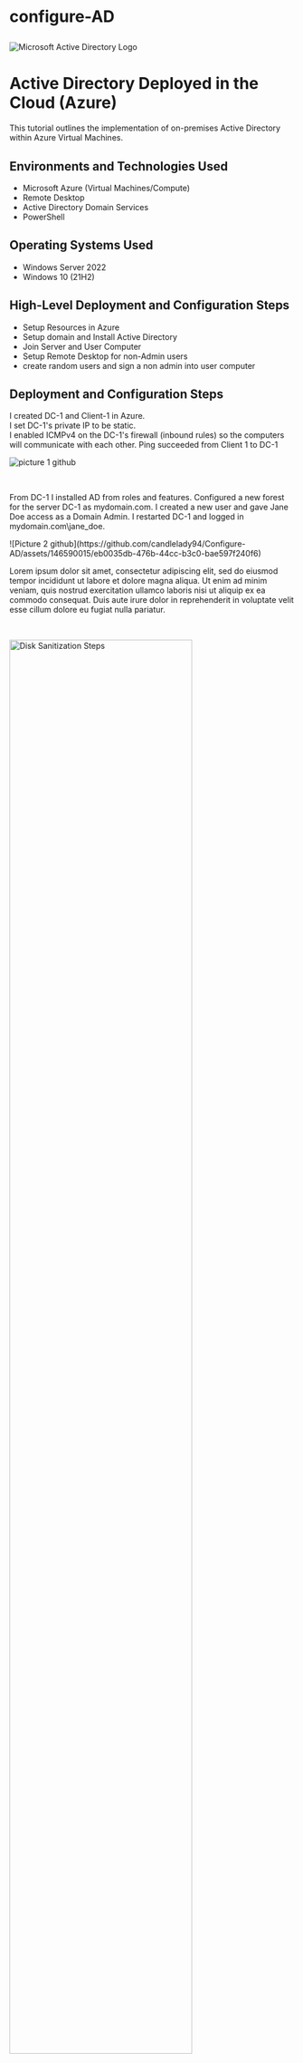 # configure-AD<p align="center">
<img src="https://i.imgur.com/pU5A58S.png" alt="Microsoft Active Directory Logo"/>
</p>

<h1>Active Directory Deployed in the Cloud (Azure)</h1>
This tutorial outlines the implementation of on-premises Active Directory within Azure Virtual Machines.<br />




<h2>Environments and Technologies Used</h2>

- Microsoft Azure (Virtual Machines/Compute)
- Remote Desktop
- Active Directory Domain Services
- PowerShell

<h2>Operating Systems Used </h2>

- Windows Server 2022
- Windows 10 (21H2)

<h2>High-Level Deployment and Configuration Steps</h2>

- Setup Resources in Azure
- Setup domain and Install Active Directory
- Join Server and User Computer
- Setup Remote Desktop for non-Admin users
- create random users and sign a non admin into user computer



<h2>Deployment and Configuration Steps</h2>

I created DC-1 and Client-1 in Azure.  
I set DC-1's private IP to be static.  
I enabled ICMPv4 on the DC-1's firewall (inbound rules) so the computers will communicate with each other.
Ping succeeded from Client 1 to DC-1


![picture 1 github](https://github.com/candlelady94/Configure-AD/assets/146590015/2f0100ed-ee53-4b90-ab86-e84ce99e3115)



<p>


  
</p>
<p>
</p>
<br />

<p>
From DC-1 I installed AD from roles and features.
Configured a new forest for the server DC-1 as mydomain.com. 
I created a new user and gave Jane Doe access as a Domain Admin.
I restarted DC-1 and logged in mydomain.com\jane_doe.
  
 <p> 
  ![Picture 2 github](https://github.com/candlelady94/Configure-AD/assets/146590015/eb0035db-476b-44cc-b3c0-bae597f240f6)
 
</p>
<p>

  
  Lorem ipsum dolor sit amet, consectetur adipiscing elit, sed do eiusmod tempor incididunt ut labore et dolore magna aliqua. Ut enim ad minim veniam, quis nostrud exercitation ullamco laboris nisi ut aliquip ex ea commodo consequat. Duis aute irure dolor in reprehenderit in voluptate velit esse cillum dolore eu fugiat nulla pariatur.
</p>
<br />

<p>
<img src="https://i.imgur.com/DJmEXEB.png" height="80%" width="80%" alt="Disk Sanitization Steps"/>
</p>
<p>
Lorem ipsum dolor sit amet, consectetur adipiscing elit, sed do eiusmod tempor incididunt ut labore et dolore magna aliqua. Ut enim ad minim veniam, quis nostrud exercitation ullamco laboris nisi ut aliquip ex ea commodo consequat. Duis aute irure dolor in reprehenderit in voluptate velit esse cillum dolore eu fugiat nulla pariatur.
</p>
<br />
